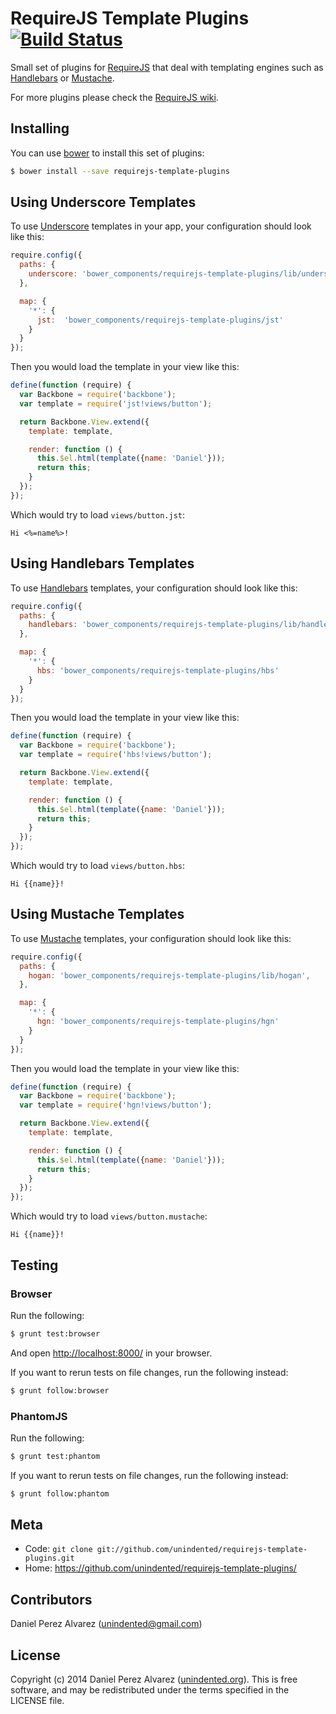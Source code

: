 # RequireJS Template Plugins [![Build Status](https://secure.travis-ci.org/unindented/requirejs-template-plugins.png)](http://travis-ci.org/unindented/requirejs-template-plugins)

Small set of plugins for [RequireJS](http://requirejs.org/) that deal with templating engines such as [Handlebars](http://handlebarsjs.com/) or [Mustache](http://mustache.github.io/).

For more plugins please check the [RequireJS wiki](https://github.com/jrburke/requirejs/wiki/Plugins).


## Installing

You can use [bower](http://bower.io/) to install this set of plugins:

```sh
$ bower install --save requirejs-template-plugins
```


## Using Underscore Templates

To use [Underscore](http://underscorejs.org/) templates in your app, your configuration should look like this:

```js
require.config({
  paths: {
    underscore: 'bower_components/requirejs-template-plugins/lib/underscore',
  },

  map: {
    '*': {
      jst:  'bower_components/requirejs-template-plugins/jst'
    }
  }
});
```

Then you would load the template in your view like this:

```js
define(function (require) {
  var Backbone = require('backbone');
  var template = require('jst!views/button');

  return Backbone.View.extend({
    template: template,

    render: function () {
      this.$el.html(template({name: 'Daniel'}));
      return this;
    }
  });
});
```

Which would try to load `views/button.jst`:

```
Hi <%=name%>!
```


## Using Handlebars Templates

To use [Handlebars](http://handlebarsjs.com/) templates, your configuration should look like this:

```js
require.config({
  paths: {
    handlebars: 'bower_components/requirejs-template-plugins/lib/handlebars',
  },

  map: {
    '*': {
      hbs: 'bower_components/requirejs-template-plugins/hbs'
    }
  }
});
```

Then you would load the template in your view like this:

```js
define(function (require) {
  var Backbone = require('backbone');
  var template = require('hbs!views/button');

  return Backbone.View.extend({
    template: template,

    render: function () {
      this.$el.html(template({name: 'Daniel'}));
      return this;
    }
  });
});
```

Which would try to load `views/button.hbs`:

```
Hi {{name}}!
```


## Using Mustache Templates

To use [Mustache](http://mustache.github.io/) templates, your configuration should look like this:

```js
require.config({
  paths: {
    hogan: 'bower_components/requirejs-template-plugins/lib/hogan',
  },

  map: {
    '*': {
      hgn: 'bower_components/requirejs-template-plugins/hgn'
    }
  }
});
```

Then you would load the template in your view like this:

```js
define(function (require) {
  var Backbone = require('backbone');
  var template = require('hgn!views/button');

  return Backbone.View.extend({
    template: template,

    render: function () {
      this.$el.html(template({name: 'Daniel'}));
      return this;
    }
  });
});
```

Which would try to load `views/button.mustache`:

```
Hi {{name}}!
```


## Testing

### Browser

Run the following:

```sh
$ grunt test:browser
```

And open <http://localhost:8000/> in your browser.

If you want to rerun tests on file changes, run the following instead:

```sh
$ grunt follow:browser
```

### PhantomJS

Run the following:

```sh
$ grunt test:phantom
```

If you want to rerun tests on file changes, run the following instead:

```sh
$ grunt follow:phantom
```


## Meta

* Code: `git clone git://github.com/unindented/requirejs-template-plugins.git`
* Home: <https://github.com/unindented/requirejs-template-plugins/>


## Contributors

Daniel Perez Alvarez ([unindented@gmail.com](mailto:unindented@gmail.com))


## License

Copyright (c) 2014 Daniel Perez Alvarez ([unindented.org](https://unindented.org/)). This is free software, and may be redistributed under the terms specified in the LICENSE file.
